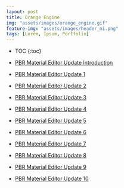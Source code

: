 ```yaml
---
layout: post
title: Orange Engine 
img: "assets/images/orange_engine.gif"
feature-img: "assets/images/header_mi.png"
tags: [Lorem, Ipsum, Portfolio]
---
```


* TOC
{:toc}

* [PBR Material Editor Update Introduction](/post/pbr-material-editor-update-introduction/)
* [PBR Material Editor Update 1](/post/pbr-material-editor-update-1/)
* [PBR Material Editor Update 2](/post/pbr-material-editor-update-2/)
* [PBR Material Editor Update 3](/post/pbr-material-editor-update-3/)
* [PBR Material Editor Update 4](/post/pbr-material-editor-update-4/)
* [PBR Material Editor Update 5](/post/pbr-material-editor-update-5/)
* [PBR Material Editor Update 6](/post/pbr-material-editor-update-6/)
* [PBR Material Editor Update 7](/post/pbr-material-editor-update-7/)
* [PBR Material Editor Update 8](/post/pbr-material-editor-update-8/)
* [PBR Material Editor Update 9](/post/pbr-material-editor-update-9/)
* [PBR Material Editor Update 10](/post/pbr-material-editor-update-10/)
